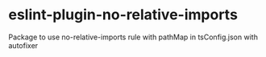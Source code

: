 # eslint-plugin-no-relative-imports
Package to use no-relative-imports rule with pathMap in tsConfig.json with autofixer
